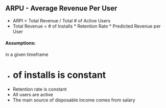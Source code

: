 ## ARPU - Average Revenue Per User 
- ARPI = Total Revenue / Total # of Active Users
- Total Revenue = # of Installs * Retention Rate * Predicted Revenue per User

#### Assumptions:
in a given timeframe
- # of installs is constant
- Retention rate is constant
- All users are active
- The main source of disposable income comes from salary
 
